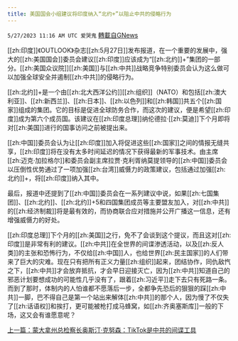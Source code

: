 ```yaml
---
title: 美国国会小组建议将印度纳入“北约+”以阻止中共的侵略行为
---
```

`5/27/2023 11:16 AM UTC 爱哭鬼` [轉載自GNews](https://gnews.org/articles/1335595)

[[zh:印度]]《OUTLOOK》杂志[[zh:5月27日]]发布报道，在一个重要的发展中，强大的[[zh:美国国会]]委员会建议[[zh:印度]]应该成为“[[zh:北约]]+”集团的一部分。[[zh:美国众议院]][[zh:美国]]与[[zh:中共]]战略竞争特别委员会认为这么做可以加强全球安全并遏制[[zh:中共]]的侵略行为。


[[zh:北约]]+是一个由[[zh:北大西洋公约]][[zh:组织]]（NATO）和包括[[zh:澳大利亚]]、[[zh:新西兰]]、[[zh:日本]]、[[zh:以色列]]和[[zh:韩国]]共五个[[zh:国家]]组成的集团。它的目标是促进全球防务合作，而这次的建议，便是希望[[zh:印度]]成为第六个成员国。该建议在[[zh:印度总理]]纳伦德拉·[[zh:莫迪]]下个月即将对[[zh:美国]]进行的国事访问之前被提出来。


[[zh:中国]]委员会认为让[[zh:印度]]加入将促进这些[[zh:国家]]之间的情报无缝共享，[[zh:印度]]将在没有太多时间延迟的情况下获得最新的军事技术。由主席[[zh:迈克·加拉格尔]]和委员会副主席拉贾·克利胥纳莫提领导的[[zh:中国]]委员会以压倒性优势通过了一项加强[[zh:台湾]]威慑力的政策建议，包括通过加强[[zh:北约]]+，将[[zh:印度]]纳入其中。


最后，报道中还提到了[[zh:中国]]委员会在一系列建议中说，如果[[zh:七国集团]]、[[zh:北约]]、[[zh:北约]]+5和四国集团成员等主要盟友加入，对[[zh:中共]]的[[zh:经济制裁]]将是最有效的，而协商联合应对措施并公开广播这一信息，还有增强威慑力的好处。

[[zh:印度总理]]下个月的[[zh:美国]]之行，免不了会谈到这个提议，而且这对[[zh:印度]]是非常有利的建议。[[zh:中共]]在全世界的间谍渗透活动，以及[[zh:反人类]]的主张和恐怖行为，不仅给[[zh:中国]]人，也给世界[[zh:民主国家]]的人们带来了巨大的灾难。现在只有把所有正义力量[[zh:组织]]起来，团结协作，同仇敌忾之下，[[zh:中共]]才会放弃抵抗，才会早日迎接灭亡，因为[[zh:中共]]知道自己的邪恶计划要想成功的可能性几乎没有了，跟着[[zh:习近平]]走下去只有死路一条。而到了那时，体制内的人怕谁都不愿落后一步，全都争先恐后的狠狠的踩[[zh:中共]]一脚，巴不得自己是第一个站出来解体[[zh:中共]]的那个人，因为慢了不仅失了[[zh:话语权]]和挨打，更可能被枪打成马蜂窝，如[[zh:齐奥塞斯库]]一般的下场，这又会有谁愿意呢？

[上一篇：蒙大拿州总检察长奥斯汀·克努森：TikTok是中共的间谍工具](https://gnews.org/m/1334849)

